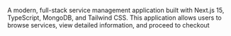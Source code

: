 A modern, full-stack service management application built with Next.js 15, TypeScript, MongoDB, and Tailwind CSS. This application allows users to browse services, view detailed information, and proceed to checkout